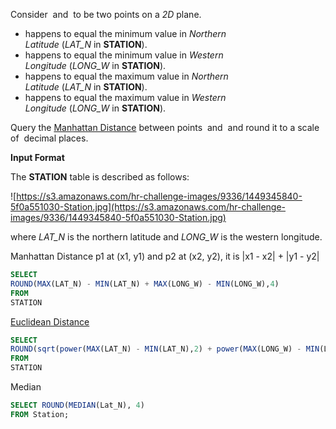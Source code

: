 Consider  and  to be two points on a *2D* plane.

- happens to equal the minimum value in *Northern Latitude* (*LAT_N* in **STATION**).
- happens to equal the minimum value in *Western Longitude* (*LONG_W* in **STATION**).
- happens to equal the maximum value in *Northern Latitude* (*LAT_N* in **STATION**).
- happens to equal the maximum value in *Western Longitude* (*LONG_W* in **STATION**).

Query the [Manhattan Distance](https://xlinux.nist.gov/dads/HTML/manhattanDistance.html) between points  and  and round it to a scale of  decimal places.

**Input Format**

The **STATION** table is described as follows:

![https://s3.amazonaws.com/hr-challenge-images/9336/1449345840-5f0a551030-Station.jpg](https://s3.amazonaws.com/hr-challenge-images/9336/1449345840-5f0a551030-Station.jpg)

where *LAT_N* is the northern latitude and *LONG_W* is the western longitude.

Manhattan Distance p1 at (x1, y1) and p2 at (x2, y2), it is |x1 - x2| + |y1 - y2|

```sql
SELECT
ROUND(MAX(LAT_N) - MIN(LAT_N) + MAX(LONG_W) - MIN(LONG_W),4)
FROM
STATION
```

[Euclidean Distance](https://en.wikipedia.org/wiki/Euclidean_distance)

```sql
SELECT
ROUND(sqrt(power(MAX(LAT_N) - MIN(LAT_N),2) + power(MAX(LONG_W) - MIN(LONG_W),2)),4)
FROM
STATION
```

Median
```sql
SELECT ROUND(MEDIAN(Lat_N), 4)
FROM Station;
```